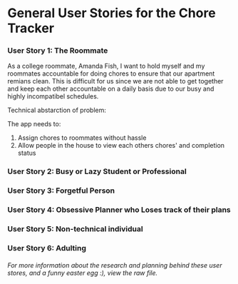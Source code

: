 <!-- Research
https://www.youtube.com/watch?v=LEPLaYcdgeg&t=26s&ab_channel=OeLean
https://en.wikipedia.org/wiki/User_story

notice:
- User stories put end users at the center of the conversation
- Use non-technical language
- Provides context, defines what benefits product
- Should know why the product is being built and what value it creates

template:
- Title
- As a <role>
- I want <objective>
- So that <motivation>
Must map a single functionality of product or service

Description(Optional)
Give context to user story
-Explanation of user journey
-Use cases
-Any explanation to better understand title
  -Pictures or links to design

Acceptance Criteria
-Conditions to validate the implementation of user story
-What app must do to meet user story

## Kentucky Grandpa's Coffee Conundrum

As usual, Kentucky gets up bright and early and shuffles into the kitchen to make his cup of coffee. As he sips some hot java, he sits in front of his computer to check if he's gotten any new messages from his family. (It's a bad habit to look at a screen so early, but looks like everyone's been doing it lately. Kentucky doesn't want to be left out.) Suddenly he gets a notification: Your "Clean Coffee Machine" chore is due today! *Oh, I had completely forgotten*, thinks Kentucky. He clicks navigates to his chore app and looks at the top of the chore list, where he sees that he indeed needs to clean his coffee machine today. Kentucky gets up from his computer and walks over to get this chore over with... only to realize that he's also forgotten how to clean the coffee machine. (The last time he did it was 3 months ago.) Unpreturbed, he confidently walks back to his computer and clicks on the associated chore card. A pop up appears, on which is a handy list of instructions and materials needed to make his coffee machine sparkling clean! He gets what he needs and follows the steps carefully, and within 15 minutes he's done!

**Demonstrated Use Cases:**
1. Case #3- Setting up reminders
2. Case #4- Chore information -->

# General User Stories for the Chore Tracker

### User Story 1: The Roommate

As a college roommate, Amanda Fish, I want to hold myself and my roommates accountable for doing chores to ensure that our apartment remians clean. This is difficult for us since we are not able to get together and keep each other accountable on a daily basis due to our busy and highly incompatibel schedules.

Technical abstarction of problem:

The app needs to:
  1. Assign chores to roommates without hassle
  2. Allow people in the house to view each others chores' and completion status


### User Story 2: Busy or Lazy Student or Professional

<!-- Title: As a college student, I want to schedule my time for doing chores and always remember to do chores, so that I can keep my room tidy in my busy school life.
- Acceptance criteria: 
1. Users can schedule the chores with few operations.
2. Users will be reminded of the time to do chores when it comes. -->


### User Story 3: Forgetful Person


### User Story 4: Obsessive Planner who Loses track of their plans


### User Story 5: Non-technical individual


### User Story 6: Adulting 


###### For more information about the research and planning behind these user stores, and a funny easter egg :),  view the raw file.
